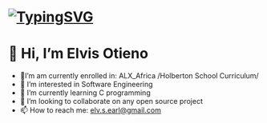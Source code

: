 # [![TypingSVG](https://readme-typing-svg.demolab.com?lines=Hey!+You+Are+Welcome+To+My+Profile;My+Name+Is+Elvis+Otieno;I+Am+Passionate+About+Coding;a+Fullstack+Software+Engineer;I+am+from+Nirobi+Kenya)](https://git.io/typing-svg)
# 👋 Hi, I’m Elvis Otieno
- 🔭I’m am currently enrolled in: ALX_Africa /Holberton School Curriculum/
- 👀 I’m interested in Software Engineering
- 🌱 I’m currently learning C programming
- 💞️ I’m looking to collaborate on any open source project
- 📫 How to reach me: elv.s.earl@gmail.com

<!---
ElvisMalsa/ElvisMalsa is a ✨ special ✨ repository because its `README.md` (this file) appears on your GitHub profile.
You can click the Preview link to take a look at your changes.
--->
